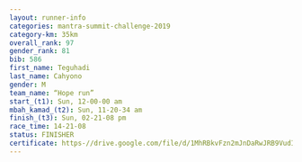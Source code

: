 ```yaml
---
layout: runner-info 
categories: mantra-summit-challenge-2019 
category-km: 35km 
overall_rank: 97
gender_rank: 81
bib: 586
first_name: Teguhadi
last_name: Cahyono
gender: M
team_name: “Hope run”
start_(t1): Sun, 12-00-00 am
mbah_kamad_(t2): Sun, 11-20-34 am
finish_(t3): Sun, 02-21-08 pm
race_time: 14-21-08
status: FINISHER
certificate: https-//drive.google.com/file/d/1MhRBkvFzn2mJnDaRwJRB9VudIG-MbHjr/view?usp=sharing
---
```

